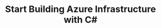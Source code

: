 ---
# Name of the event, <= 60 characters
title: "Start Building Azure Infrastructure with C#"
meta_desc: Learn how to build and manage Azure infrastructure using C# and Pulumi. A better alternative to ARM templates with full .NET support.
meta_image:

# A featured webinar will display first in the list.
featured: false

# Webinars with unlisted as true will not be shown on the webinar list
unlisted: false

# Gated webinars will have a registration form and the user will need
# to fill out the form before viewing.
gated: true

# The layout of the landing page.
type: webinars

# External webinars will link to an external page instead of a webinar
# landing/registration page. If the webinar is external you will need
# set the 'block_external_search_index' flag to true so Google does not index
# the webinar page created.
external: false
block_external_search_index: false

# The url slug for the webinar landing page. If this is an external
# webinar, use the external URL as the value here.
url_slug: intro-to-iac-azure

# Content for the left hand side section of the page.
main:
    # Webinar title.
    title: "Start Building Azure Infrastructure with C#"
    event_type: workshop # workshop | event

    # URL for embedding a URL for ungated webinars.
    youtube_url: 

    # Sortable date. The datetime Hugo will use to sort the webinars in date order.
    sortable_date: 2025-09-24T09:00:00-07:00

    # Duration of the webinar.
    duration: 60 minutes

    # "virtual" will be shown under "show virtual events only", otherwise shown as City, State (seattle, wa)
    location: virtual

    # Description of the webinar.
    description: |
        You know C# and you're working with Azure or planning to. But managing infrastructure with JSON-based ARM templates can be tedious, hard to scale, and disconnected from how you write application code.

        This hands-on workshop shows you how to build real-world Azure infrastructure using Pulumi and your existing .NET skills. You'll learn how to define, deploy, and manage Azure resources in C# using familiar programming tools and patterns.

        Pulumi brings the full power of C# to Infrastructure as Code. You'll move faster, reduce duplication, and build scalable, reliable infrastructure with less friction.

        If you're currently using ARM templates or just starting to explore Azure, this workshop will introduce a more flexible and developer-friendly way to manage your cloud infrastructure.
    learn:
        - How to get started with Pulumi and C# for Azure infrastructure
        - Key concepts of the Pulumi programming model for Infrastructure as Code
        - How to define, provision, and manage Azure resources using .NET
        - Why C# with Pulumi is a powerful alternative to JSON-based ARM templates
        - Examples of reusable and scalable infrastructure written entirely in C#

    # The webinar presenters
    presenters:
        - name: Adam Gordon Bell
          role: Community Engineer, Pulumi
          photo: /images/team/adam-gordon-bell.jpg

    # case-sensitive
    tags:
        level: Beginner # Beginner, Intermediate, Advanced
        topics:  ["IaC", "DevOps", "Automation"]
        languages: ["C#"]
        clouds: ["Azure"]

# The right hand side form section.
form:
    # HubSpot form id.
    hubspot_form_id: 0fe7c9bd-333a-4ade-aa7c-2e21768df3a6
    salesforce_campaign_id: 701PQ00000eZOZuYAO

event_data:
  name: "Start Building Azure Infrastructure with C#"
  start_date: 2025-09-24T09:00:00-07:00
  end_date: 2025-09-24T10:00:00-07:00
  url: "https://www.pulumi.com/resources/intro-to-iac-azure/"
  description: |
    You know C# and you're working with Azure or planning to. But managing infrastructure with JSON-based ARM templates can be tedious, hard to scale, and disconnected from how you write application code.

    This hands-on workshop shows you how to build real-world Azure infrastructure using Pulumi and your existing .NET skills. You'll learn how to define, deploy, and manage Azure resources in C# using familiar programming tools and patterns.

    Pulumi brings the full power of C# to Infrastructure as Code. You'll move faster, reduce duplication, and build scalable, reliable infrastructure with less friction.

    If you're currently using ARM templates or just starting to explore Azure, this workshop will introduce a more flexible and developer-friendly way to manage your cloud infrastructure.
---